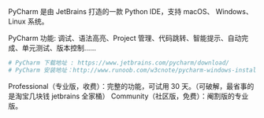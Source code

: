 PyCharm 是由 JetBrains 打造的一款 Python IDE，支持 macOS、 Windows、 Linux 系统。

PyCharm 功能: 调试、语法高亮、Project 管理、代码跳转、智能提示、自动完成、单元测试、版本控制……

```bash
# PyCharm 下载地址 : https://www.jetbrains.com/pycharm/download/
# PyCharm 安装地址：http://www.runoob.com/w3cnote/pycharm-windows-install.html
```

Professional（专业版，收费）：完整的功能，可试用 30 天。（可破解，最省事的是淘宝几块钱 jetbrains 全家桶）
Community（社区版，免费）：阉割版的专业版。
